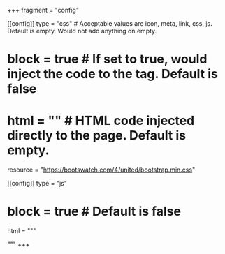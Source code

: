 +++
fragment = "config"

[[config]]
  type = "css" # Acceptable values are icon, meta, link, css, js. Default is empty. Would not add anything on empty.
  # block = true # If set to true, would inject the code to the <head> tag. Default is false
  # html = "<link rel='stylesheet' href='https://bootswatch.com/4/united/bootstrap.min.css'>" # HTML code injected directly to the page. Default is empty.
  resource = "https://bootswatch.com/4/united/bootstrap.min.css"

[[config]]
  type = "js"
  # block = true # Default is false
  html = """
  <script>
    document.getElementsByTagName("body")[0].style.cursor = "url('http://wiki-devel.sugarlabs.org/images/e/e2/Arrow.cur'), auto";
  </script>
  """
+++
